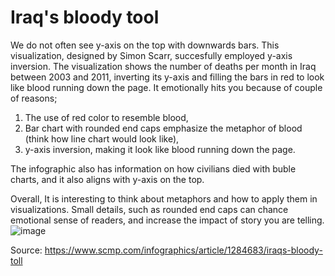 # Iraq's bloody tool

We do not often see y-axis on the top with downwards bars. This visualization, designed by Simon Scarr, succesfully employed y-axis inversion.
The visualization shows the number of deaths per month in Iraq between 2003 and 2011, inverting its y-axis and filling the bars in red to look like blood running down the page.
It emotionally hits you because of couple of reasons; 
1) The use of red color to resemble blood,
2) Bar chart with rounded end caps emphasize the metaphor of blood (think how line chart would look like),
3) y-axis inversion, making it look like blood running down the page.

The infographic also has information on how civilians died with buble charts, and it also aligns with y-axis on the top.

Overall, It is interesting to think about metaphors and how to apply them in visualizations. Small details, such as rounded end caps can chance emotional sense of readers, and increase the impact of story you are telling.
![image](https://github.com/OzgeAygul/CS573---Reflections/assets/77694285/c3f83d2b-c90a-49ef-9ee9-598905a873b3)

Source: https://www.scmp.com/infographics/article/1284683/iraqs-bloody-toll
